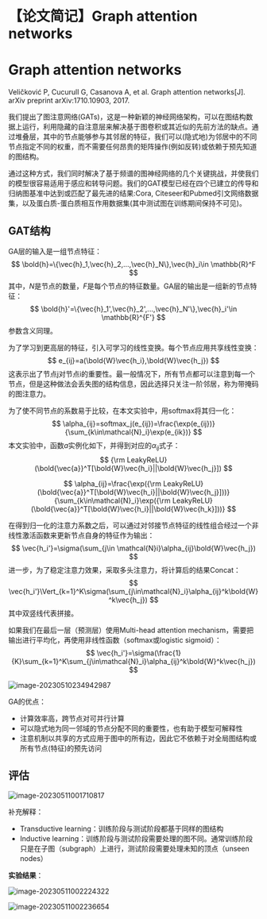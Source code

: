 # 【论文简记】Graph attention networks


# Graph attention networks

Veličković P, Cucurull G, Casanova A, et al. Graph attention networks[J]. arXiv preprint arXiv:1710.10903, 2017.

我们提出了图注意网络(GATs)，这是一种新颖的神经网络架构，可以在图结构数据上运行，利用隐藏的自注意层来解决基于图卷积或其近似的先前方法的缺点。通过堆叠层，其中的节点能够参与其邻居的特征，我们可以(隐式地)为邻居中的不同节点指定不同的权重，而不需要任何昂贵的矩阵操作(例如反转)或依赖于预先知道的图结构。

通过这种方式，我们同时解决了基于频谱的图神经网络的几个关键挑战，并使我们的模型很容易适用于感应和转导问题。我们的GAT模型已经在四个已建立的传导和归纳图基准中达到或匹配了最先进的结果:Cora, Citeseer和Pubmed引文网络数据集，以及蛋白质-蛋白质相互作用数据集(其中测试图在训练期间保持不可见)。

## GAT结构

GA层的输入是一组节点特征：
$$
\bold{h}=\{\vec{h}_1,\vec{h}_2,...,\vec{h}_N\},\vec{h}_i\in \mathbb{R}^F
$$
其中，$N$是节点的数量，$F$是每个节点的特征数量。GA层的输出是一组新的节点特征：
$$
\bold{h}'=\{\vec{h}_1',\vec{h}_2',...,\vec{h}_N'\},\vec{h}_i'\in \mathbb{R}^{F'}
$$
参数含义同理。

为了学习到更高层的特征，引入可学习的线性变换。每个节点应用共享线性变换：
$$
e_{ij}=a(\bold{W}\vec{h_i},\bold{W}\vec{h_j})
$$
这表示出了节点j对节点i的重要性。最一般情况下，所有节点都可以注意到每一个节点，但是这种做法会丢失图的结构信息，因此选择只关注一阶邻居，称为带掩码的图注意力。

为了使不同节点的系数易于比较，在本文实验中，用softmax将其归一化：
$$
\alpha_{ij}=softmax_j(e_{ij})=\frac{\exp(e_{ij})}{\sum_{k\in\mathcal{N}_i}\exp(e_{ik})}
$$
本文实验中，函数$a$实例化如下，并得到对应的$\alpha_{ij}$式子：
$$
{\rm LeakyReLU}(\bold{\vec{a}}^T[\bold{W}\vec{h_i}||\bold{W}\vec{h_j}])
$$

$$
\alpha_{ij}=\frac{\exp({\rm LeakyReLU}(\bold{\vec{a}}^T[\bold{W}\vec{h_i}||\bold{W}\vec{h_j}]))}{\sum_{k\in\mathcal{N}_i}\exp({\rm LeakyReLU}(\bold{\vec{a}}^T[\bold{W}\vec{h_i}||\bold{W}\vec{h_k}]))}
$$

在得到归一化的注意力系数之后，可以通过对邻接节点特征的线性组合经过一个非线性激活函数来更新节点自身的特征作为输出：
$$
\vec{h_i'}=\sigma(\sum_{j\in \mathcal{N}i}\alpha_{ij}\bold{W}\vec{h_j})
$$
进一步，为了稳定注意力效果，采取多头注意力，将计算后的结果Concat：
$$
\vec{h_i'}\Vert_{k=1}^K\sigma(\sum_{j\in\mathcal{N}_i}\alpha_{ij}^k\bold{W}^k\vec{h_j})
$$
其中双竖线代表拼接。

如果我们在最后一层（预测层）使用Multi-head attention mechanism，需要把输出进行平均化，再使用非线性函数（softmax或logistic sigmoid）：
$$
\vec{h_i'}=\sigma(\frac{1}{K}\sum_{k=1}^K\sum_{j\in\mathcal{N}_i}\alpha_{ij}^k\bold{W}^k\vec{h_j})
$$


![image-20230510234942987](https://cdn.jsdelivr.net/gh/Catigeart/imgHost/img/dl/image-20230510234813246.png)

GA的优点：

- 计算效率高，跨节点对可并行计算
- 可以隐式地为同一邻域的节点分配不同的重要性，也有助于模型可解释性
- 注意机制以共享的方式应用于图中的所有边，因此它不依赖于对全局图结构或所有节点(特征)的预先访问

## 评估

![image-20230511001710817](https://cdn.jsdelivr.net/gh/Catigeart/imgHost/img/dl/image-20230511001710817.png)

补充解释：

- Transductive learning：训练阶段与测试阶段都基于同样的图结构
- Inductive learning：训练阶段与测试阶段需要处理的图不同。通常训练阶段只是在子图（subgraph）上进行，测试阶段需要处理未知的顶点（unseen nodes）

**实验结果**：

![image-20230511002224322](https://cdn.jsdelivr.net/gh/Catigeart/imgHost/img/dl/image-20230511002224322.png)

![image-20230511002236654](https://cdn.jsdelivr.net/gh/Catigeart/imgHost/img/dl/image-20230511002236654.png)
